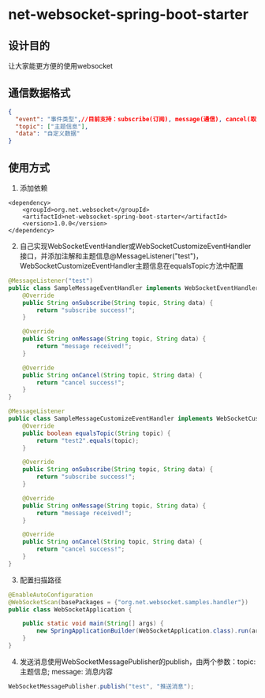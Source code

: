 # net-websocket-spring-boot-starter

## 设计目的
让大家能更方便的使用websocket

## 通信数据格式
```json
{
  "event": "事件类型",//目前支持：subscribe(订阅), message(通信), cancel(取消订阅), heartbeat(心跳，由系统自动发送)
  "topic": ["主题信息"],
  "data": "自定义数据"
}
```

## 使用方式
1. 添加依赖
```
<dependency>
    <groupId>org.net.websocket</groupId>
    <artifactId>net-websocket-spring-boot-starter</artifactId>
    <version>1.0.0</version>
</dependency>
```

2. 自己实现WebSocketEventHandler或WebSocketCustomizeEventHandler接口，并添加注解和主题信息@MessageListener("test")，WebSocketCustomizeEventHandler主题信息在equalsTopic方法中配置
```java
@MessageListener("test")
public class SampleMessageEventHandler implements WebSocketEventHandler<String> {
    @Override
    public String onSubscribe(String topic, String data) {
        return "subscribe success!";
    }

    @Override
    public String onMessage(String topic, String data) {
        return "message received!";
    }

    @Override
    public String onCancel(String topic, String data) {
        return "cancel success!";
    }
}
```

```java
@MessageListener
public class SampleMessageCustomizeEventHandler implements WebSocketCustomizeEventHandler<String> {
    @Override
    public boolean equalsTopic(String topic) {
        return "test2".equals(topic);
    }

    @Override
    public String onSubscribe(String topic, String data) {
        return "subscribe success!";
    }

    @Override
    public String onMessage(String topic, String data) {
        return "message received!";
    }

    @Override
    public String onCancel(String topic, String data) {
        return "cancel success!";
    }
}
```

3. 配置扫描路径
```java
@EnableAutoConfiguration
@WebSocketScan(basePackages = {"org.net.websocket.samples.handler"})
public class WebSocketApplication {

    public static void main(String[] args) {
        new SpringApplicationBuilder(WebSocketApplication.class).run(args);
    }
}
```

4. 发送消息使用WebSocketMessagePublisher的publish，由两个参数：topic: 主题信息; message: 消息内容
```java
WebSocketMessagePublisher.publish("test", "推送消息");
```

